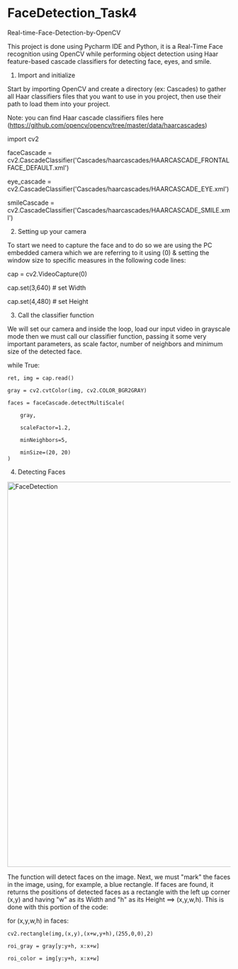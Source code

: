 # FaceDetection_Task4

Real-time-Face-Detection-by-OpenCV

This project is done using Pycharm IDE and Python, it is a Real-Time Face recognition using OpenCV while performing object detection using Haar feature-based cascade classifiers for detecting face, eyes, and smile.

1. Import and initialize

Start by importing OpenCV and create a directory (ex: Cascades) to gather all Haar classifiers files that you want to use in you project, then use their path to load them into your project.

Note: you can find Haar cascade classifiers files here (https://github.com/opencv/opencv/tree/master/data/haarcascades)

import cv2

faceCascade = cv2.CascadeClassifier('Cascades/haarcascades/HAARCASCADE_FRONTALFACE_DEFAULT.xml')

eye_cascade = cv2.CascadeClassifier('Cascades/haarcascades/HAARCASCADE_EYE.xml')

smileCascade = cv2.CascadeClassifier('Cascades/haarcascades/HAARCASCADE_SMILE.xml')


2. Setting up your camera

To start we need to capture the face and to do so we are using the PC embedded camera which we are referring to it using (0) & setting the window size to specific measures in the following code lines:

cap = cv2.VideoCapture(0)

cap.set(3,640) # set Width

cap.set(4,480) # set Height


3. Call the classifier function


We will set our camera and inside the loop, load our input video in grayscale mode then we must call our classifier function, passing it some very important parameters, as scale factor, number of neighbors and minimum size of the detected face.

while True:

    ret, img = cap.read()
    
    gray = cv2.cvtColor(img, cv2.COLOR_BGR2GRAY)
    
    faces = faceCascade.detectMultiScale(
    
        gray,
        
        scaleFactor=1.2,
        
        minNeighbors=5,
        
        minSize=(20, 20)
    )
    
    
4. Detecting Faces

<img width="870" alt="FaceDetection" src="https://user-images.githubusercontent.com/86549177/127755866-aa84ffde-45b0-4e79-a843-96235c8320d9.png">
    
    

The function will detect faces on the image. Next, we must "mark" the faces in the image, using, for example, a blue rectangle. If faces are found, it returns the positions of detected faces as a rectangle with the left up corner (x,y) and having "w" as its Width and "h" as its Height ==> (x,y,w,h). This is done with this portion of the code:

for (x,y,w,h) in faces:

    cv2.rectangle(img,(x,y),(x+w,y+h),(255,0,0),2)
    
    roi_gray = gray[y:y+h, x:x+w]
    
    roi_color = img[y:y+h, x:x+w]
    
    
    
    
    
    
    
    
